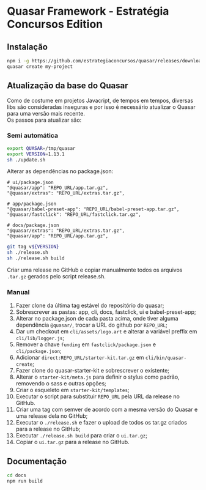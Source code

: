 # Quasar Framework - Estratégia Concursos Edition

## Instalação

```sh
npm i -g https://github.com/estrategiaconcursos/quasar/releases/download/v1.9.15/cli.tar.gz
quasar create my-project
```

## Atualização da base do Quasar

Como de costume em projetos Javacript, de tempos em tempos, diversas libs são consideradas inseguras e por isso é necessário atualizar o Quasar para uma versão mais recente.  
Os passos para atualizar são:

### Semi automática

```sh
export QUASAR=/tmp/quasar
export VERSION=1.13.1
sh ./update.sh
```

Alterar as dependências no package.json:

```
# ui/package.json
"@quasar/app": "REPO_URL/app.tar.gz",
"@quasar/extras": "REPO_URL/extras.tar.gz",

# app/package.json
"@quasar/babel-preset-app": "REPO_URL/babel-preset-app.tar.gz",
"@quasar/fastclick": "REPO_URL/fastclick.tar.gz",

# docs/package.json
"@quasar/extras": "REPO_URL/extras.tar.gz",
"@quasar/app": "REPO_URL/app.tar.gz",
```

```sh
git tag v${VERSION}
sh ./release.sh
sh ./release.sh build
```

Criar uma release no GitHub e copiar manualmente todos os arquivos `.tar.gz` gerados pelo script release.sh.

### Manual

1. Fazer clone da última tag estável do repositório do quasar;
2. Sobrescrever as pastas: app, cli, docs, fastclick, ui e babel-preset-app;
3. Alterar no package.json de cada pasta acima, onde tiver alguma dependência `@quasar/`, trocar a URL do github por `REPO_URL`;
4. Dar um checkout em `cli/assets/logo.art` e alterar a variável preffix em `cli/lib/logger.js`;
5. Remover a chave `funding` em `fastclick/package.json` e `cli/package.json`;
6. Adicionar `direct:REPO_URL/starter-kit.tar.gz` em `cli/bin/quasar-create`;
7. Fazer clone do quasar-starter-kit e sobrescrever o existente;
8. Alterar o `starter-kit/meta.js` para definir o stylus como padrão, removendo o sass e outras opções;
9. Criar o esqueleto em `starter-kit/templates`;
10. Executar o script para substituir `REPO_URL` pela URL da release no GitHub.
11. Criar uma tag com semver de acordo com a mesma versão do Quasar e uma release dela no GitHub;
12. Executar o `./release.sh` e fazer o upload de todos os tar.gz criados para a release no GitHub;
13. Executar `./release.sh build` para criar o `ui.tar.gz`;
14. Copiar o `ui.tar.gz` para a release no GitHub.

## Documentação

```sh
cd docs
npm run build
```

